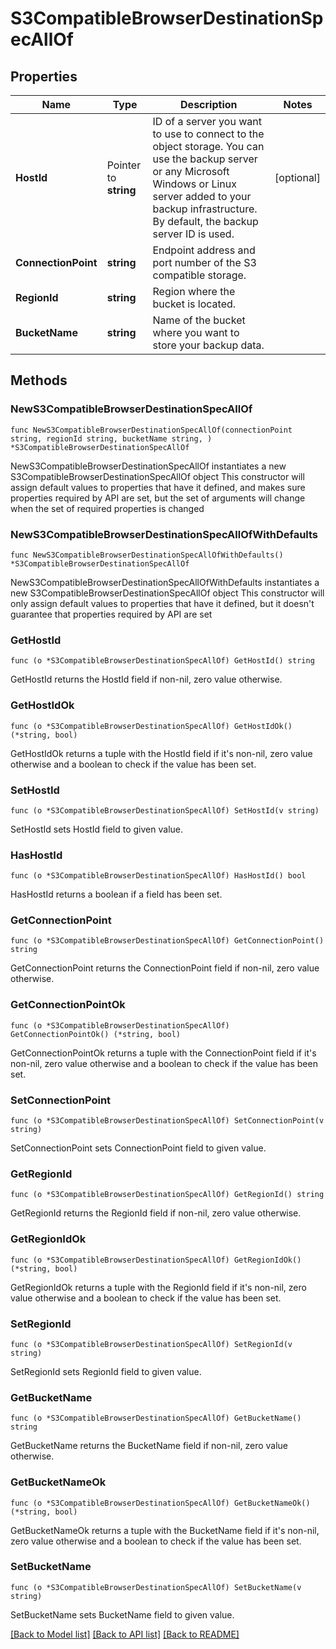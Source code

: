 # S3CompatibleBrowserDestinationSpecAllOf

## Properties

Name | Type | Description | Notes
------------ | ------------- | ------------- | -------------
**HostId** | Pointer to **string** | ID of a server you want to use to connect to the object storage. You can use the backup server or any Microsoft Windows or Linux server added to your backup infrastructure. By default, the backup server ID is used. | [optional] 
**ConnectionPoint** | **string** | Endpoint address and port number of the S3 compatible storage. | 
**RegionId** | **string** | Region where the bucket is located. | 
**BucketName** | **string** | Name of the bucket where you want to store your backup data. | 

## Methods

### NewS3CompatibleBrowserDestinationSpecAllOf

`func NewS3CompatibleBrowserDestinationSpecAllOf(connectionPoint string, regionId string, bucketName string, ) *S3CompatibleBrowserDestinationSpecAllOf`

NewS3CompatibleBrowserDestinationSpecAllOf instantiates a new S3CompatibleBrowserDestinationSpecAllOf object
This constructor will assign default values to properties that have it defined,
and makes sure properties required by API are set, but the set of arguments
will change when the set of required properties is changed

### NewS3CompatibleBrowserDestinationSpecAllOfWithDefaults

`func NewS3CompatibleBrowserDestinationSpecAllOfWithDefaults() *S3CompatibleBrowserDestinationSpecAllOf`

NewS3CompatibleBrowserDestinationSpecAllOfWithDefaults instantiates a new S3CompatibleBrowserDestinationSpecAllOf object
This constructor will only assign default values to properties that have it defined,
but it doesn't guarantee that properties required by API are set

### GetHostId

`func (o *S3CompatibleBrowserDestinationSpecAllOf) GetHostId() string`

GetHostId returns the HostId field if non-nil, zero value otherwise.

### GetHostIdOk

`func (o *S3CompatibleBrowserDestinationSpecAllOf) GetHostIdOk() (*string, bool)`

GetHostIdOk returns a tuple with the HostId field if it's non-nil, zero value otherwise
and a boolean to check if the value has been set.

### SetHostId

`func (o *S3CompatibleBrowserDestinationSpecAllOf) SetHostId(v string)`

SetHostId sets HostId field to given value.

### HasHostId

`func (o *S3CompatibleBrowserDestinationSpecAllOf) HasHostId() bool`

HasHostId returns a boolean if a field has been set.

### GetConnectionPoint

`func (o *S3CompatibleBrowserDestinationSpecAllOf) GetConnectionPoint() string`

GetConnectionPoint returns the ConnectionPoint field if non-nil, zero value otherwise.

### GetConnectionPointOk

`func (o *S3CompatibleBrowserDestinationSpecAllOf) GetConnectionPointOk() (*string, bool)`

GetConnectionPointOk returns a tuple with the ConnectionPoint field if it's non-nil, zero value otherwise
and a boolean to check if the value has been set.

### SetConnectionPoint

`func (o *S3CompatibleBrowserDestinationSpecAllOf) SetConnectionPoint(v string)`

SetConnectionPoint sets ConnectionPoint field to given value.


### GetRegionId

`func (o *S3CompatibleBrowserDestinationSpecAllOf) GetRegionId() string`

GetRegionId returns the RegionId field if non-nil, zero value otherwise.

### GetRegionIdOk

`func (o *S3CompatibleBrowserDestinationSpecAllOf) GetRegionIdOk() (*string, bool)`

GetRegionIdOk returns a tuple with the RegionId field if it's non-nil, zero value otherwise
and a boolean to check if the value has been set.

### SetRegionId

`func (o *S3CompatibleBrowserDestinationSpecAllOf) SetRegionId(v string)`

SetRegionId sets RegionId field to given value.


### GetBucketName

`func (o *S3CompatibleBrowserDestinationSpecAllOf) GetBucketName() string`

GetBucketName returns the BucketName field if non-nil, zero value otherwise.

### GetBucketNameOk

`func (o *S3CompatibleBrowserDestinationSpecAllOf) GetBucketNameOk() (*string, bool)`

GetBucketNameOk returns a tuple with the BucketName field if it's non-nil, zero value otherwise
and a boolean to check if the value has been set.

### SetBucketName

`func (o *S3CompatibleBrowserDestinationSpecAllOf) SetBucketName(v string)`

SetBucketName sets BucketName field to given value.



[[Back to Model list]](../README.md#documentation-for-models) [[Back to API list]](../README.md#documentation-for-api-endpoints) [[Back to README]](../README.md)


